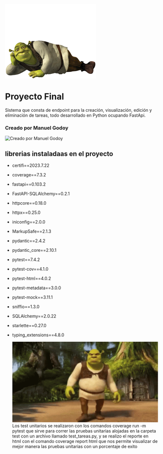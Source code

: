 ![Buenas, Buenas](./img/pngegg.png)
# Proyecto Final
Sistema que consta de endpoint para la creación, visualización, edición y eliminación de tareas, todo desarrollado en Python ocupando FastApi.

### Creado por Manuel Godoy
 ![Creado por Manuel Godoy](./img/shrek_bailando.gif)
 
## librerias instaladaas en el proyecto
- certifi==2023.7.22
- coverage==7.3.2
- fastapi==0.103.2
- FastAPI-SQLAlchemy==0.2.1
- httpcore==0.18.0
- httpx==0.25.0
- iniconfig==2.0.0
- MarkupSafe==2.1.3
- pydantic==2.4.2
- pydantic_core==2.10.1
- pytest==7.4.2
- pytest-cov==4.1.0
- pytest-html==4.0.2
- pytest-metadata==3.0.0
- pytest-mock==3.11.1
- sniffio==1.3.0
- SQLAlchemy==2.0.22
- starlette==0.27.0
- typing_extensions==4.8.0

  ![Test Unitario](./img/shrek-dreamworks.gif)
Los test unitarios se realizaron con los comandos coverage run -m pytest que sirve para correr las pruebas unitarias alojadas en la carpeta
test con un archivo llamado test_tareas.py, y se realizo el reporte en html con el comando  coverage report html que nos permite visualizar
de mejor manera las pruebas unitarias con un porcentaje de exito
